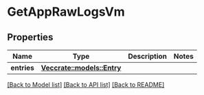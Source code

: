 # GetAppRawLogsVm

## Properties

Name | Type | Description | Notes
------------ | ------------- | ------------- | -------------
**entries** | [**Vec<crate::models::Entry>**](Entry.md) |  | 

[[Back to Model list]](../README.md#documentation-for-models) [[Back to API list]](../README.md#documentation-for-api-endpoints) [[Back to README]](../README.md)


